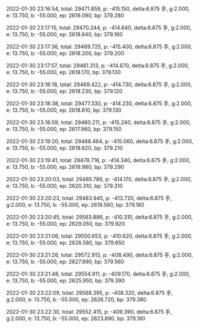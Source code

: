 2022-01-30 23:16:54, total: 29471.859, p: -415.150, delta:6.875 手, g:2.000, e: 13.750, b: -55.000, ep: 2619.090, bp: 379.280

2022-01-30 23:17:15, total: 29470.244, p: -414.640, delta:6.875 手, g:2.000, e: 13.750, b: -55.000, ep: 2618.640, bp: 379.160

2022-01-30 23:17:36, total: 29469.725, p: -415.400, delta:6.875 手, g:2.000, e: 13.750, b: -55.000, ep: 2618.200, bp: 379.200

2022-01-30 23:17:57, total: 29461.313, p: -414.870, delta:6.875 手, g:2.000, e: 13.750, b: -55.000, ep: 2618.170, bp: 379.130

2022-01-30 23:18:18, total: 29469.422, p: -414.730, delta:6.875 手, g:2.000, e: 13.750, b: -55.000, ep: 2618.230, bp: 379.120

2022-01-30 23:18:38, total: 29477.330, p: -414.230, delta:6.875 手, g:2.000, e: 13.750, b: -55.000, ep: 2618.810, bp: 379.130

2022-01-30 23:18:59, total: 29460.211, p: -415.240, delta:6.875 手, g:2.000, e: 13.750, b: -55.000, ep: 2617.960, bp: 379.150

2022-01-30 23:19:20, total: 29468.464, p: -415.060, delta:6.875 手, g:2.000, e: 13.750, b: -55.000, ep: 2618.620, bp: 379.210

2022-01-30 23:19:41, total: 29478.716, p: -414.340, delta:6.875 手, g:2.000, e: 13.750, b: -55.000, ep: 2619.980, bp: 379.290

2022-01-30 23:20:03, total: 29485.786, p: -414.170, delta:6.875 手, g:2.000, e: 13.750, b: -55.000, ep: 2620.310, bp: 379.310

2022-01-30 23:20:23, total: 29483.945, p: -413.720, delta:6.875 手, g:2.000, e: 13.750, b: -55.000, ep: 2619.560, bp: 379.160

2022-01-30 23:20:45, total: 29563.886, p: -410.310, delta:6.875 手, g:2.000, e: 13.750, b: -55.000, ep: 2629.050, bp: 379.920

2022-01-30 23:21:06, total: 29550.653, p: -410.620, delta:6.875 手, g:2.000, e: 13.750, b: -55.000, ep: 2626.580, bp: 379.650

2022-01-30 23:21:26, total: 29572.913, p: -408.490, delta:6.875 手, g:2.000, e: 13.750, b: -55.000, ep: 2627.990, bp: 379.560

2022-01-30 23:21:48, total: 29554.911, p: -409.170, delta:6.875 手, g:2.000, e: 13.750, b: -55.000, ep: 2625.950, bp: 379.390

2022-01-30 23:22:09, total: 29568.395, p: -408.320, delta:6.875 手, g:2.000, e: 13.750, b: -55.000, ep: 2626.720, bp: 379.380

2022-01-30 23:22:30, total: 29552.415, p: -409.390, delta:6.875 手, g:2.000, e: 13.750, b: -55.000, ep: 2623.890, bp: 379.160